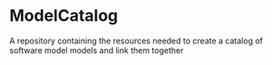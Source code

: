 # ModelCatalog
A repository containing the resources needed to create a catalog of software model models and link them together

